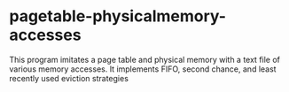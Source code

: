 # pagetable-physicalmemory-accesses
This program imitates a page table and physical memory with a text file of various memory accesses. It implements FIFO, second chance, and least recently used eviction strategies
